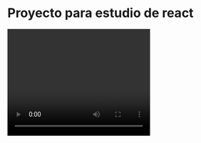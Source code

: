 # Proyecto para estudio de react
<video width="320" height="240" controls>
  <source src="/src/demo/video/demo.mov" type="video/mov">
</video>